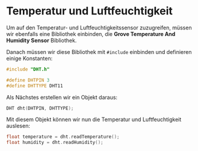 # Temperatur und Luftfeuchtigkeit

Um auf den Temperatur- und Luftfeuchtigkeitssensor zuzugreifen, müssen wir ebenfalls eine Bibliothek einbinden, die **Grove Temperature And Humidity Sensor** Bibliothek.

Danach müssen wir diese Bibliothek mit `#include` einbinden und definieren einige Konstanten:

````C++
#include "DHT.h"

#define DHTPIN 3
#define DHTTYPE DHT11
````

Als Nächstes erstellen wir ein Objekt daraus:

````C++
DHT dht(DHTPIN, DHTTYPE);
````

Mit diesem Objekt können wir nun die Temperatur und Luftfeuchtigkeit auslesen:

````C++
float temperature = dht.readTemperature();
float humidity = dht.readHumidity();
````

